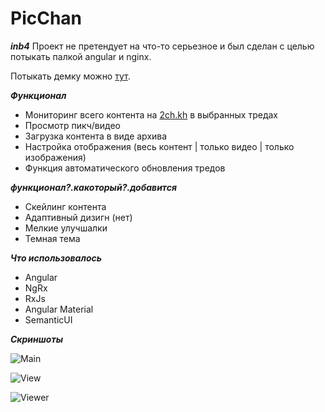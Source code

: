 # PicChan

***inb4***
Проект не претендует на что-то серьезное и был сделан с целью потыкать палкой angular и nginx.

Потыкать демку можно [тут](https://shaaark.ga/).


***Функционал***
- Мониторинг всего контента на [2ch.kh](https://2ch.hk/) в выбранных тредах
- Просмотр пикч/видео
- Загрузка контента в виде архива
- Настройка отображения (весь контент | только видео | только изображения)
- Функция автоматического обновления тредов

***функционал?.какоторый?.добавится***
- Скейлинг контента
- Адаптивный дизигн (нет)
- Мелкие улучшалки
- Темная тема

***Что использовалось***
- Angular
- NgRx
- RxJs
- Angular Material 
- SemanticUI

***Скриншоты***

![Main](https://i.imgur.com/0WeYnFM.png)


![View](https://i.imgur.com/bj0XvHq.png)


![Viewer](https://i.imgur.com/EvugV4d.png)